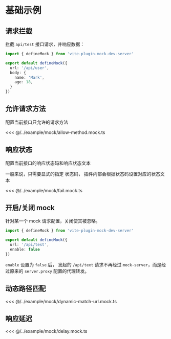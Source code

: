 # 基础示例

## 请求拦截

拦截 `api/test` 接口请求，并响应数据：

```ts
import { defineMock } from 'vite-plugin-mock-dev-server'

export default defineMock({
  url: '/api/user',
  body: {
    name: 'Mark',
    age: 18,
  }
})
```

## 允许请求方法

配置当前接口只允许的请求方法

<<< @/../example/mock/allow-method.mock.ts

## 响应状态

配置当前接口的响应状态码和响应状态文本

一般来说，只需要显式的指定 状态码， 插件内部会根据状态码设置对应的状态文本

<<< @/../example/mock/fail.mock.ts

## 开启/关闭 mock

针对某一个 mock 请求配置，关闭使其被忽略。

```ts
import { defineMock } from 'vite-plugin-mock-dev-server'

export default defineMock({
  url: '/api/test',
  enable: false
})
```

`enable` 设置为 `false` 后， 发起的 `/api/text` 请求不再经过 `mock-server`，而是经过原来的
`server.proxy` 配置的代理转发。

## 动态路径匹配

<<< @/../example/mock/dynamic-match-url.mock.ts

## 响应延迟

<<< @/../example/mock/delay.mock.ts
